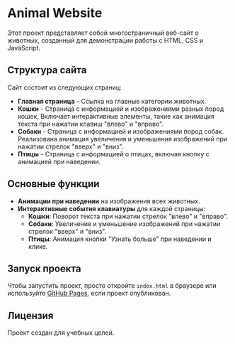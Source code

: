 # Animal Website

Этот проект представляет собой многостраничный веб-сайт о животных, созданный для демонстрации работы с HTML, CSS и JavaScript.

## Структура сайта

Сайт состоит из следующих страниц:
- **Главная страница** - Ссылка на главные категории животных.
- **Кошки** - Страница с информацией и изображениями разных пород кошек. Включает интерактивные элементы, такие как анимация текста при нажатии клавиш "влево" и "вправо".
- **Собаки** - Страница с информацией и изображениями пород собак. Реализована анимация увеличения и уменьшения изображений при нажатии стрелок "вверх" и "вниз".
- **Птицы** - Страница с информацией о птицах, включая кнопку с анимацией при наведении.

## Основные функции

- **Анимации при наведении** на изображения всех животных.
- **Интерактивные события клавиатуры** для каждой страницы:
  - **Кошки**: Поворот текста при нажатии стрелок "влево" и "вправо".
  - **Собаки**: Увеличение и уменьшение изображений при нажатии стрелок "вверх" и "вниз".
  - **Птицы**: Анимация кнопки "Узнать больше" при наведении и клике.

## Запуск проекта

Чтобы запустить проект, просто откройте `index.html` в браузере или используйте [GitHub Pages](https://childxx13.github.io/animal-website/), если проект опубликован.


## Лицензия

Проект создан для учебных целей.
